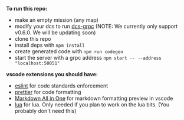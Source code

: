 **To run this repo:**

- make an empty mission (any map)
- modify your dcs to run [dcs-grpc](https://github.com/DCS-gRPC/rust-server) (NOTE: We currently only support v0.6.0. We will be updating soon)
- clone this repo
- install deps with `npm install`
- create generated code with `npm run codegen`
- start the server with a grpc address `npm start -- --address "localhost:50051"`

**vscode extensions you should have:**

- [eslint](https://marketplace.visualstudio.com/items?itemName=dbaeumer.vscode-eslint) for code standards enforcement
- [prettier](https://marketplace.visualstudio.com/items?itemName=esbenp.prettier-vscode) for code formatting
- [Markdown All in One](https://marketplace.visualstudio.com/items?itemName=yzhang.markdown-all-in-one) for markdown formatting preview in vscode
- [lua](https://marketplace.visualstudio.com/items?itemName=sumneko.lua) for lua. Only needed if you plan to work on the lua bits. (You probably don't need this)
